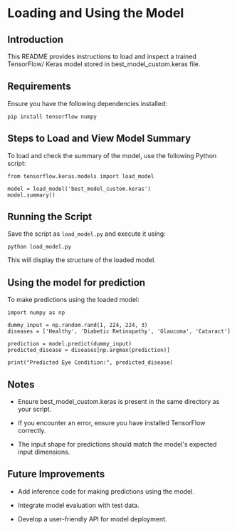 # **Loading and Using the Model**

## **Introduction**
This README provides instructions to load and inspect a trained TensorFlow/ Keras model stored in best_model_custom.keras file.

## **Requirements**
Ensure you have the following dependencies installed:

```pip install tensorflow numpy```

## **Steps to Load and View Model Summary**

To load and check the summary of the model, use the following Python script:

```
from tensorflow.keras.models import load_model

model = load_model('best_model_custom.keras')
model.summary()
```

## **Running the Script**

Save the script as ```load_model.py``` and execute it using:

```python load_model.py```

This will display the structure of the loaded model.

## **Using the model for prediction**

To make predictions using the loaded model:

```
import numpy as np

dummy_input = np.random.rand(1, 224, 224, 3)
diseases = ['Healthy', 'Diabetic Retinopathy', 'Glaucoma', 'Cataract']  

prediction = model.predict(dummy_input)
predicted_disease = diseases[np.argmax(prediction)]

print("Predicted Eye Condition:", predicted_disease)
```

## **Notes**

- Ensure best_model_custom.keras is present in the same directory as your script.

- If you encounter an error, ensure you have installed TensorFlow correctly.

- The input shape for predictions should match the model's expected input dimensions.

## **Future Improvements**

- Add inference code for making predictions using the model.

- Integrate model evaluation with test data.

- Develop a user-friendly API for model deployment.


